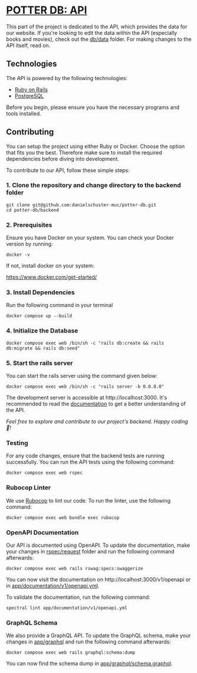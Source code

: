 # [POTTER DB: API](https://api.potterdb.com)

This part of the project is dedicated to the API, which provides the data for our website.
If you're looking to edit the data within the API (especially books and movies), check out the [db/data](db/data) folder.
For making changes to the API itself, read on.

## Technologies

The API is powered by the following technologies:

- [Ruby on Rails](https://rubyonrails.org/)
- [PostgreSQL](https://www.postgresql.org/)

Before you begin, please ensure you have the necessary programs and tools installed.

## Contributing

You can setup the project using either Ruby or Docker. Choose the option that fits you the best. Therefore make sure to install the required dependencies before diving into development.

To contribute to our API, follow these simple steps:

### 1. Clone the repository and change directory to the backend folder

```shell
git clone git@github.com:danielschuster-muc/potter-db.git
cd potter-db/backend
```

### 2. Prerequisites

Ensure you have Docker on your system. You can check your Docker version by running:

```shell
docker -v
```
If not, install docker on your system:

https://www.docker.com/get-started/

### 3. Install Dependencies

Run the following command in your terminal

```shell
docker compose up --build
```

### 4. Initialize the Database

```shell
docker compose exec web /bin/sh -c "rails db:create && rails db:migrate && rails db:seed"
```
### 5. Start the rails server

You can start the rails server using the command given below:

```shell
docker compose exec web /bin/sh -c "rails server -b 0.0.0.0"
```

The development server is accessible at http://localhost:3000. It's recommended to read the [documentation](https://docs.potterdb.com/) to get a better understanding of the API.

*Feel free to explore and contribute to our project's backend. Happy coding 🎉!*

### Testing

For any code changes, ensure that the backend tests are running successfully. You can run the API tests using the following command:

```shell
docker compose exec web rspec
```

### Rubocop Linter

We use [Rubocop](https://github.com/rubocop/rubocop) to lint our code. To run the linter, use the following command:

```shell
docker compose exec web bundle exec rubocop
```

### OpenAPI Documentation

Our API is documented using OpenAPI.
To update the documentation, make your changes in [rspec/request](spec/requests) folder and run the following command afterwards:

```shell
docker compose exec web rails rswag:specs:swaggerize
```
You can now visit the documentation on http://localhost:3000/v1/openapi or in [app/documentation/v1/openapi.yml](app/documentation/v1/openapi.yml).

To validate the documentation, run the following command:

```shell
spectral lint app/documentation/v1/openapi.yml
```

### GraphQL Schema
We also provide a GraphQL API. To update the GraphQL schema, make your changes in [app/graphql](app/graphql) and run the following command afterwards:

```shell
docker compose exec web rails graphql:schema:dump
```

You can now find the schema dump in [app/graphql/schema.graphql](app/graphql/schema.graphql).
